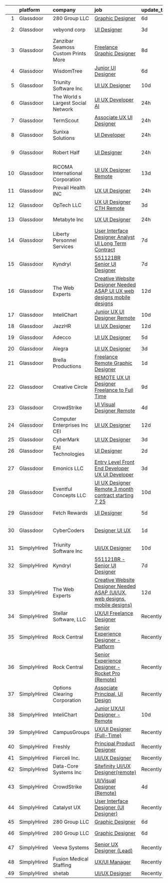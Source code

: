 

|    | platform    | company                               | job                                                                                                                                                                                                                                                                                                                                                                                                                                                                                                                                                                                                                                                                                                                                                                                                                                                                                                                                                                                                                                                                                                                                                                                                                                                                                                                                                     | update_time   | location            |
|---:|:------------|:--------------------------------------|:--------------------------------------------------------------------------------------------------------------------------------------------------------------------------------------------------------------------------------------------------------------------------------------------------------------------------------------------------------------------------------------------------------------------------------------------------------------------------------------------------------------------------------------------------------------------------------------------------------------------------------------------------------------------------------------------------------------------------------------------------------------------------------------------------------------------------------------------------------------------------------------------------------------------------------------------------------------------------------------------------------------------------------------------------------------------------------------------------------------------------------------------------------------------------------------------------------------------------------------------------------------------------------------------------------------------------------------------------------|:--------------|:--------------------|
|  1 | Glassdoor   | 280 Group LLC                         | [Graphic Designer](https://www.glassdoor.com/partner/jobListing.htm?pos=103&ao=1110586&s=58&guid=00000182153c5de793fc56139591e7ef&src=GD_JOB_AD&t=SR&vt=w&ea=1&cs=1_3b26210f&cb=1658213654407&jobListingId=1008000486432&cpc=8795CF9063CD573D&jrtk=3-0-1g8ajonh7kuhc801-1g8ajonhlii2e800-8e0ca34653e8e05b--6NYlbfkN0A96WIVUs5SSd1e5sdPWOjBiMJz3fk-GTbl_X95fEr7N7_O7gG7yYqATSY5E6jF4LOAu-d1G5vqmQK5-aVG4tOej9c_eEuMuqH8C1GeeNW2KtJSJ31b6MoFFw5KM710vWFGSjvXW7I3OG-OwT4mnPnLIfvWCjlnumDR2ayBGhUSESBLxX0cWl5Bz0cpK3t8G0WqssbJcA86GeaTv3JXOJf6YK3MTFKiqFWV4Y2els7ZmrO7eoAB8v99DjLzS3b8nmEAhJGzhuNjXPNYn13y2mMxUW-1DwmKBDsTq7k5mZ1NEqfMa7KS_b0QtneYEvJnv7DNVaGPuFYuIOwTzSqq2Dz0sgo3OlG3V9KlHeRvhaU26Ms5iOCkepZoa7_V8sR0SHucrQbb5pu7qd4AhCsVLqB47Rksx_AaKefLN8hptABLvIvIZMmA6E9AcBOkr9fZyWDwkKkI4p4Wq2-HBZVV0CC7NKJcSv1w8BP_eRqgPHq-RRb3GZ0Al47v)                                                                                                                                                                                                                                                                                                                                                                                                                                                                                                             | 6d            | Remote              |
|  2 | Glassdoor   | vebyond corp                          | [UI Designer](https://www.glassdoor.com/partner/jobListing.htm?pos=121&ao=1136043&s=58&guid=00000182153c5de793fc56139591e7ef&src=GD_JOB_AD&t=SR&vt=w&ea=1&cs=1_a2c3e246&cb=1658213654409&jobListingId=1008008173715&jrtk=3-0-1g8ajonh7kuhc801-1g8ajonhlii2e800-3763dac2c463415f-)                                                                                                                                                                                                                                                                                                                                                                                                                                                                                                                                                                                                                                                                                                                                                                                                                                                                                                                                                                                                                                                                       | 3d            | Minneapolis, MN     |
|  3 | Glassdoor   | Zanzibar Seamoss Custom Prints   More | [Freelance Graphic Designer](https://www.glassdoor.com/partner/jobListing.htm?pos=129&ao=1136043&s=58&guid=00000182153c5de793fc56139591e7ef&src=GD_JOB_AD&t=SR&vt=w&ea=1&cs=1_57f6e7f5&cb=1658213654409&jobListingId=1007996057075&jrtk=3-0-1g8ajonh7kuhc801-1g8ajonhlii2e800-76c3af303af11f9b-)                                                                                                                                                                                                                                                                                                                                                                                                                                                                                                                                                                                                                                                                                                                                                                                                                                                                                                                                                                                                                                                        | 8d            | Albany, NY          |
|  4 | Glassdoor   | WisdomTree                            | [Junior UI Designer](https://www.glassdoor.com/partner/jobListing.htm?pos=119&ao=1136043&s=58&guid=00000182153c5de793fc56139591e7ef&src=GD_JOB_AD&t=SR&vt=w&cs=1_3b2d9990&cb=1658213654409&jobListingId=1008001118154&jrtk=3-0-1g8ajonh7kuhc801-1g8ajonhlii2e800-ea2575a827cd9959-)                                                                                                                                                                                                                                                                                                                                                                                                                                                                                                                                                                                                                                                                                                                                                                                                                                                                                                                                                                                                                                                                     | 6d            | New York, NY        |
|  5 | Glassdoor   | Triunity Software Inc                 | [UI UX Designer](https://www.glassdoor.com/partner/jobListing.htm?pos=118&ao=1136043&s=58&guid=00000182153c5de793fc56139591e7ef&src=GD_JOB_AD&t=SR&vt=w&ea=1&cs=1_ca4cca15&cb=1658213654409&jobListingId=1007992823926&jrtk=3-0-1g8ajonh7kuhc801-1g8ajonhlii2e800-562340baf9673d69-)                                                                                                                                                                                                                                                                                                                                                                                                                                                                                                                                                                                                                                                                                                                                                                                                                                                                                                                                                                                                                                                                    | 10d           | Remote              |
|  6 | Glassdoor   | The World s Largest Social Network    | [UI UX Developer  AI ](https://www.glassdoor.com/partner/jobListing.htm?pos=109&ao=1110586&s=58&guid=00000182153c5de793fc56139591e7ef&src=GD_JOB_AD&t=SR&vt=w&ea=1&cs=1_356f5f85&cb=1658213654408&jobListingId=1008012161687&cpc=E773D000C9BC26FA&jrtk=3-0-1g8ajonh7kuhc801-1g8ajonhlii2e800-0c8ed47a18e83c06--6NYlbfkN0DSgjPPcnEdvoK3uuxfISLALE6pB1FR7YSHOr_tSg5_QGIhoz_2VqUepdcKLBLI_zQfqeGEJ02t1HlB8_HMM-HwJFzTKhmaijBLIH9TdD1T5RlHAj3Vjqfnj2lClj_iHQd83QlXV3HAWkCn_euEpTGEAlcgiIf0yIfRuZ3DO3FPpWEXl4IeheetHQSqYcj7JiNVc_IIjEDGv_gH2cqPFHMgdImF7jd6ZsN0aZ5aOGP7vGnUhMBc1SFmpEyAdrHdtdCe2qfvVeQQDAknfpYsOPcs2ybmzEmEKFNrfvDmhNBWX-Q041-wvbzAGuk65L4PKqtDr-i2uq0I78-yG0bageX1plnpxFW3iN2mtyLS40-8PoMWJve4Sa2D_b1dzZc2dMDfTUuF5pWsyiEm-YtXG8SAJFgd47-spzSgipfxYBv16JjCZk6PSaTf9WCCPxzc5UewVCLw8rHmFpdHQuCdZZ1vnknRximW3vz5Db3BDYlrXrMd-sPCUW1YQlY-0bH8ib3H5hKEgjj4RuBnSF1zCJTrqPT47UysA93ue-nANJI6dAQaabs6V7ihD3S7zP8gZADgjwL7iSeWliRafNmSSKKcil2MA1ch3aE%3D)                                                                                                                                                                                                                                                                                                                                                                                           | 24h           | San Francisco, CA   |
|  7 | Glassdoor   | TermScout                             | [Associate UX UI Designer](https://www.glassdoor.com/partner/jobListing.htm?pos=128&ao=1136043&s=58&guid=00000182153c5de793fc56139591e7ef&src=GD_JOB_AD&t=SR&vt=w&ea=1&cs=1_9bc59988&cb=1658213654409&jobListingId=1008013301187&jrtk=3-0-1g8ajonh7kuhc801-1g8ajonhlii2e800-9640dd4703d56830-)                                                                                                                                                                                                                                                                                                                                                                                                                                                                                                                                                                                                                                                                                                                                                                                                                                                                                                                                                                                                                                                          | 24h           | Remote              |
|  8 | Glassdoor   | Sunixa Solutions                      | [UI Developer](https://www.glassdoor.com/partner/jobListing.htm?pos=123&ao=1136043&s=58&guid=00000182153c5de793fc56139591e7ef&src=GD_JOB_AD&t=SR&vt=w&ea=1&cs=1_71d10ebd&cb=1658213654409&jobListingId=1008012122621&jrtk=3-0-1g8ajonh7kuhc801-1g8ajonhlii2e800-3b9e69a774b89b5e-)                                                                                                                                                                                                                                                                                                                                                                                                                                                                                                                                                                                                                                                                                                                                                                                                                                                                                                                                                                                                                                                                      | 24h           | Remote              |
|  9 | Glassdoor   | Robert Half                           | [UI Designer](https://www.glassdoor.com/partner/jobListing.htm?pos=105&ao=1110586&s=58&guid=00000182153c5de793fc56139591e7ef&src=GD_JOB_AD&t=SR&vt=w&ea=1&cs=1_2521064d&cb=1658213654407&jobListingId=1008013164951&cpc=AC285F3A3ECA6BB0&jrtk=3-0-1g8ajonh7kuhc801-1g8ajonhlii2e800-dd0eea5919acfc3a--6NYlbfkN0CpzDdaQkua3np5pkmj49lKioZwmwxQ-yx5plwbYmV_M5QDgP5U2s8pAHOPa11cU8y7ZXlQtO7Sj6RRqLq8cvCwH5k6L0wSkWMuEyR2fVE2uYApt6OfheO9KNKITQDvKzPXG6htBs0VRozEm7ueeJhxUHVYdTQsX8eIGq8XKGR60_pxdq8CIpyW5Q_ZrnNscazuCu4wK1QPOa7C9jEMKXYsvsfX5Vn1GMwoMGf7a85TFKdCAojHiIHxMNOqvEmr3m01eF8uduMkMffGOfQaTS_yTgr5O9q_ZqlcSnRjMrcA3nJxlV68Eo-Fnav89qdFTB0B1u623qStaL6Piqve0a3moLpUUbf8-9OuNdr1AaHH4OeX_RUn_Sk1beTzQtQCd02_rwhqyvsOcfSmH4qrCued4GyaKNA0AwJaJYXkck0DCn-8ajmZqqUbYF40WQZZ2-h6SkuDRX5i9yXIIadezqNq1WNXBtNQhHHbRny_VcyvrdBooZNrLJSNYJPf1xVot77XI1COIDfOr-KsbbDIcjYVPQ3wd2BGd6BzrOzZI-BV2Q%3D%3D)                                                                                                                                                                                                                                                                                                                                                                                                                                                      | 24h           | San Francisco, CA   |
| 10 | Glassdoor   | RiCOMA International Corporation      | [UI UX Designer  Remote ](https://www.glassdoor.com/partner/jobListing.htm?pos=102&ao=1110586&s=58&guid=00000182153c5de793fc56139591e7ef&src=GD_JOB_AD&t=SR&vt=w&ea=1&cs=1_ab9dd618&cb=1658213654407&jobListingId=1007984920748&cpc=56C4EA4A1A191A49&jrtk=3-0-1g8ajonh7kuhc801-1g8ajonhlii2e800-dc2928b4a16af733--6NYlbfkN0DAwgduWqBP7ymGN-lTADpinz2i-23XbRAyg5ywqS-MDSdSZv42Efqfz62hB7LeuastXfJJ0EUMkc_m40At7Gngl5Ip-dihpo8QOAk_VsKU0xPOrLWdjOnNxQdZlZlSdkntJ47M66dPWJRD9ZsK43X3Gs9_pDYDPsMGXPEMloRvZLMxPAZF33-BYAcLMCutwKU0CRLPGFKYqv0uIIt9lXD6XYTCLr9HqBBYhGgZMzFG1x9RLq53aSzxTC1lAO-ZE0KGQyUtS_MNw3TxMPvIutiJ5_SmU8DNcC1tgCvlx7AyzgKCFvI8k7wmp4x2RaBqgkV9jk732mD0H5CqWG6RT5GfknYWR6aXxRfgPQ3-M6mn0KgtckROTvpMVJ4auNRuvxLlTC1uArpqzpfZaghbBusyDEkiF1sdHCm-qiDnfGnj5I_HZNZA4fGzmv6VQiSTiyLTGCz7KpnEjJ-6Jwg6DeAjgY6iVBWVSmZgmMUxGAeTezmP2XVP8xG_kMIUkRKQQOU%3D)                                                                                                                                                                                                                                                                                                                                                                                                                                                                                        | 13d           | Remote              |
| 11 | Glassdoor   | Prevail Health  INC                   | [UX UI Designer](https://www.glassdoor.com/partner/jobListing.htm?pos=126&ao=1136043&s=58&guid=00000182153c5de793fc56139591e7ef&src=GD_JOB_AD&t=SR&vt=w&ea=1&cs=1_7eb66ccc&cb=1658213654409&jobListingId=1008012141423&jrtk=3-0-1g8ajonh7kuhc801-1g8ajonhlii2e800-97ae4a98b4d698e4-)                                                                                                                                                                                                                                                                                                                                                                                                                                                                                                                                                                                                                                                                                                                                                                                                                                                                                                                                                                                                                                                                    | 24h           | Remote              |
| 12 | Glassdoor   | OpTech LLC                            | [UX UI Designer  CTH   Remote ](https://www.glassdoor.com/partner/jobListing.htm?pos=106&ao=1110586&s=58&guid=00000182153c5de793fc56139591e7ef&src=GD_JOB_AD&t=SR&vt=w&ea=1&cs=1_bf3b790d&cb=1658213654407&jobListingId=1008008288211&cpc=155EB9D5185558AF&jrtk=3-0-1g8ajonh7kuhc801-1g8ajonhlii2e800-fdc628def1db7177--6NYlbfkN0DP9fosW9IEXaU1TZ3ocreH2vEq1sd-U-IRxHoNdS6RHkqAVuspg0SWSgO6chgcdoUdz_WVNMrnPFUAgNomao8040kLA0YhDx4hmJEB2w1dxs3PzJhySH6hFvelQ6qQZr638FQ3pzXVpIP4eqQdUUdpZSwfGwffA7C5SxmQfGrL5JOWpHh1CkQotLihpXzrWpPQpOk2H4G-POL-EhhLyj4hCTMUkSM7iiceGMLesEzGj6wigYVZEuEX1XtbqneR_3HAKZkz8Gp3LdD630pWPs4zbzUR05xf7bb3RFM0y1YBXWfGLL91zllCtdhclOc6RiFblb7-MT1C1WPN6f7M8fPxIYVRyTZ2nEbb4dVHOkVmvptZV-_CU_2ypO2R68Ud_zg9E6X_ulJmSzoJOPVqtTQPaDljX9mfqmakA_qjRYfa40XdaQllbz0Oi4dGN9jLnfnwxIAK_6trOZgS5XVvGq_FxTwcagbhvaJ2RK_-8enRFPmxFPeIQqQndR8m0635sBfmO249NNwzz2IWY1hpT6t0)                                                                                                                                                                                                                                                                                                                                                                                                                                                                | 3d            | Remote              |
| 13 | Glassdoor   | Metabyte  Inc                         | [UX UI Designer](https://www.glassdoor.com/partner/jobListing.htm?pos=108&ao=1110586&s=58&guid=00000182153c5de793fc56139591e7ef&src=GD_JOB_AD&t=SR&vt=w&ea=1&cs=1_9169e1cf&cb=1658213654408&jobListingId=1008011712008&cpc=FB7E4A1762AE5BEC&jrtk=3-0-1g8ajonh7kuhc801-1g8ajonhlii2e800-e881bf4f59f6584c--6NYlbfkN0AEz8yskhs-WyonU94DxDbjud48u0ikUque2H30VUWXBLQQy225G2gTEuepzS3xvf1lk_sgEL7dsbGirMcl5ihcyKNSboiqi8RX-j2sT5U06HK4U5YmOEZ6J49ZiWzghGaLhTUlOxp4j-SAEexUJ69Kv1slaHh7hx4XMcxtBjWLQB8UFU7KNNm5HftpBfI8diJxAyTI8OmZcisGEhaYs7qHmOsfHj7S5Sp0Z24lwqZOaV2Pu7KpNtmWxuWfOOoxaRA5JC1RhxETZwY5Fz2LPEUh_DC2STsACCAOzTkTh0rLFle8hIMpfY6TQRUISWFLiDBQslYCBPT-MVBVgek8uGW5EjzlwBJQnaXNZIsWih4qGPs5kOejZRl0GB-zh5ig4mpWFONSuX6DPHmzK9m9u6y3Yg_jhJs_gnXy36BHSnFK59bIA-bbzavWgepF7Qxo5vLinirdWnTvXZYP6d82p35-2ajIqm5806O21Q3xEDw_4uXWmPYHJlWnfQr3SWa22cwVXIf0z31LVR9vMyiMpzxlFB6R0REA0yQ%3D)                                                                                                                                                                                                                                                                                                                                                                                                                                                                 | 24h           | Westford, MA        |
| 14 | Glassdoor   | Liberty Personnel Services            | [User Interface Designer Analyst UI   Long Term Contract ](https://www.glassdoor.com/partner/jobListing.htm?pos=107&ao=1110586&s=58&guid=00000182153c5de793fc56139591e7ef&src=GD_JOB_AD&t=SR&vt=w&ea=1&cs=1_ae2d7a86&cb=1658213654408&jobListingId=1007998006304&cpc=84DBBAA61F05C438&jrtk=3-0-1g8ajonh7kuhc801-1g8ajonhlii2e800-b6c5314598a27317--6NYlbfkN0ABlbgmRunahSWEMvO4v1iTu5Ck0xfBTrm-DXDWxasAKsFsWtBaGHiD_n8TBJRveZZYv-HClv_dEXpqb2W08mJVclIn8KG6p-EuiwyG6l3HlyUTtxcB4CXjsU023Ovb6ZmGGFPk_LcnWbWqOKqtBwBeJI7XEfI3obGNuXQqd5BnbMmUb01zYmcag83r_pG6fj58FMSlzMk_f0DUGmQQKownh-T0JHMSPZTQQHEnDD49ri22Gs0CKmtqfcNCaCodEhprk6IwQK89fpYLt-rK4hxStRU_K4AHk5ccz74Y0YrV9bLvbmZHp7-EjGWhzorUomU_ToBCwVyLy_-6atcpFXx6_Aq3UsGuq8WvnxqBPLK6wMfz8cYL86wyp4g1GGFaAC_zv6vGv85OOLdNhOL6tIEbjvf1b-_bu77omeZMYK0FjP-fwu2fB_ea8LKPBYHz3NfFJHh8jVETuT87aBubRNlUiSCwXxpLP6-J8npr7jzBjY3IAMfIjllmsU9nvrvvrmxgXUBxhQp0KTqhEY6Qi31yxuzSro1PYDEvDpPyjEwPeYQZLEqPuVj6)                                                                                                                                                                                                                                                                                                                                                                                                     | 7d            | King of Prussia, PA |
| 15 | Glassdoor   | Kyndryl                               | [551121BR   Senior UI Designer](https://www.glassdoor.com/partner/jobListing.htm?pos=113&ao=1136043&s=58&guid=00000182153c5de793fc56139591e7ef&src=GD_JOB_AD&t=SR&vt=w&ea=1&cs=1_dc6d4da3&cb=1658213654409&jobListingId=1007997734066&jrtk=3-0-1g8ajonh7kuhc801-1g8ajonhlii2e800-12fc6356fe0dc29a-)                                                                                                                                                                                                                                                                                                                                                                                                                                                                                                                                                                                                                                                                                                                                                                                                                                                                                                                                                                                                                                                     | 7d            | Remote              |
| 16 | Glassdoor   | The Web Experts                       | [Creative Website Designer Needed ASAP  UI UX  web designs  mobile designs ](https://www.glassdoor.com/partner/jobListing.htm?pos=114&ao=1136043&s=58&guid=00000182153c5de793fc56139591e7ef&src=GD_JOB_AD&t=SR&vt=w&ea=1&cs=1_360c9da8&cb=1658213654409&jobListingId=1007987314718&jrtk=3-0-1g8ajonh7kuhc801-1g8ajonhlii2e800-006496345e05e91e-)                                                                                                                                                                                                                                                                                                                                                                                                                                                                                                                                                                                                                                                                                                                                                                                                                                                                                                                                                                                                        | 12d           | Remote              |
| 17 | Glassdoor   | InteliChart                           | [Junior UX UI Designer   Remote](https://www.glassdoor.com/partner/jobListing.htm?pos=117&ao=1136043&s=58&guid=00000182153c5de793fc56139591e7ef&src=GD_JOB_AD&t=SR&vt=w&ea=1&cs=1_c43a559b&cb=1658213654409&jobListingId=1007993907755&jrtk=3-0-1g8ajonh7kuhc801-1g8ajonhlii2e800-a38f73e27822cc6f-)                                                                                                                                                                                                                                                                                                                                                                                                                                                                                                                                                                                                                                                                                                                                                                                                                                                                                                                                                                                                                                                    | 10d           | Charlotte, NC       |
| 18 | Glassdoor   | JazzHR                                | [UI UX Designer](https://www.glassdoor.com/partner/jobListing.htm?pos=122&ao=1136043&s=58&guid=00000182153c5de793fc56139591e7ef&src=GD_JOB_AD&t=SR&vt=w&ea=1&cs=1_a0ffd967&cb=1658213654409&jobListingId=1007988223826&jrtk=3-0-1g8ajonh7kuhc801-1g8ajonhlii2e800-8d6b170ab1920189-)                                                                                                                                                                                                                                                                                                                                                                                                                                                                                                                                                                                                                                                                                                                                                                                                                                                                                                                                                                                                                                                                    | 12d           | Remote              |
| 19 | Glassdoor   | Adecco                                | [UI UX Designer](https://www.glassdoor.com/partner/jobListing.htm?pos=112&ao=1110586&s=58&guid=00000182153c5de793fc56139591e7ef&src=GD_JOB_AD&t=SR&vt=w&ea=1&cs=1_4066f299&cb=1658213654409&jobListingId=1008002762258&cpc=F41FEAB56D215062&jrtk=3-0-1g8ajonh7kuhc801-1g8ajonhlii2e800-1f47894a1e2ebd7b--6NYlbfkN0CsARmfH1XNQTa22oGIIJ18FtyAjbQsgfeQZpddTLaeHvS13ZX1kSY9Xco1CJVqBlSxjypvQQv5TseQJUQrSQqkU2d7-H-TEmyD00EJj-0bVbkLiHk0oiBZmfngBvZrL4l2UzO1jSLCottpJf9GkklXyqTLPQmHduGNmSozGjUUlLv-Rhdxlrbj76k9354Y1QbxiWIxvwRqgPoys5czC7aT_xud-i9fATJ0QRwWl869ITo1E2PW2xdoA93VBEVhPCWsPnpbhINif3KkrjuSuCRWEshkaAdzBOPZz5pX14PES1u1AXZcVqAiqaIG6EHAr9p6zZIqVEMI-IvS_J2lvIpz-GrjFxxKvyIFe9fiDY_Wp9FXr2f2rc5R-4XAIf7WbM-4yObbbXMti1I1CVbXWE_VOSB6JAJgf5U_euAwNzatkfFfuQsXwJf6MOB3nJ__ysTYfFiW4jMBgxFV2lafJDus1JiSNiQWmIwFMe16Huardj02udM7cXY_MwNrecFb_3wcFM7cu1zk_V-TYB4hvha49Pjg8arHcpze1EaNh7ANmJP-uAs0EllzrwMWx_Y-d519ehR_qKQ6DdYgoaN2hD3DqfCBsPxkmUuw2jK59BJH-Kc8p2DjlxOu0IUYvhArzPRcZFNWObxjUPqI_c7rl-4rrw3C8VEZGYv4PDnf6_MU3lcT_fdEXb_NhIFUgn93msZ_upUwQm624G8dOTVw1lyZUIdqSoxuI_Q87FWq48RypkASZSc0HCihGcM3P0f3FL2AONPD5sdUdCn9H6L3HdJv7zGvT83HsP5-db8K7tYu-9fz2dk3-inoTgOPaOuXpGmlw9LG8USJu3_nOlcfBPjbg1_PlWFFdt1zYremmENULy19LNb0WgJO_MW39Zc2cyVqiVJ1nXtHOUycSKSF-Gu_J7rW-OY_3dA%3D)                                                                 | 5d            | Burlington, MA      |
| 20 | Glassdoor   | Alegra                                | [UI UX Designer](https://www.glassdoor.com/partner/jobListing.htm?pos=115&ao=1136043&s=58&guid=00000182153c5de793fc56139591e7ef&src=GD_JOB_AD&t=SR&vt=w&ea=1&cs=1_56afc5b2&cb=1658213654409&jobListingId=1008009175801&jrtk=3-0-1g8ajonh7kuhc801-1g8ajonhlii2e800-9a5511fc9ad9c37b-)                                                                                                                                                                                                                                                                                                                                                                                                                                                                                                                                                                                                                                                                                                                                                                                                                                                                                                                                                                                                                                                                    | 3d            | Remote              |
| 21 | Glassdoor   | Brella Productions                    | [Freelance Remote Graphic Designer](https://www.glassdoor.com/partner/jobListing.htm?pos=130&ao=1136043&s=58&guid=00000182153c5de793fc56139591e7ef&src=GD_JOB_AD&t=SR&vt=w&ea=1&cs=1_a6ce2898&cb=1658213654409&jobListingId=1008011290510&jrtk=3-0-1g8ajonh7kuhc801-1g8ajonhlii2e800-6238be48ac6c1cd6-)                                                                                                                                                                                                                                                                                                                                                                                                                                                                                                                                                                                                                                                                                                                                                                                                                                                                                                                                                                                                                                                 | 1d            | Remote              |
| 22 | Glassdoor   | Creative Circle                       | [REMOTE UX  UI Designer   Freelance to Full Time](https://www.glassdoor.com/partner/jobListing.htm?pos=111&ao=1110586&s=58&guid=00000182153c5de793fc56139591e7ef&src=GD_JOB_AD&t=SR&vt=w&cs=1_9c9bf1ec&cb=1658213654408&jobListingId=1007994241979&cpc=47CFDC01B3F81FAC&jrtk=3-0-1g8ajonh7kuhc801-1g8ajonhlii2e800-801fdfdddbb93a6f--6NYlbfkN0BPwlZa85gbT4Q3XYQoU_uQn0Qmw9zd_9UNfmcwtqAVud1yvyq1Z4UAlx1bxhDUi3LcZInrQXZUfhoUeHCkk-pjMca0ps8qMOemYCq6YDHtGqtsBGIuxPIzFRNSbhV9m-Hm2XYJml44WSGSr1yzEDv325aribg5EH0QzZHmPLMdd4Ib9dMqLWDm8zzbqalPbBtQtKlWbtSeAoyEqajn2lRIbGvOMOwTUa_6f1SwY5xXJkNNL2W5A8b8dM--XbvRztprC_3Pa-bSyCnrOklHE-JHGc3mRNCJCj8Edf9d-T0Ly5_uc9OS0T82DqvDI3DC8E4_axryQDYnXA_99zpHpOAe66PYfYvyYAg9tORZlsDZeY_ZfmXty7Bl-5w58rlDxn4z14H2i2FgIIqtybFpHM6yPH82KsRcgXCL1tjc7umeSlDiBt2lJ1rEZN1SqO3TkFNIwOFCn2GFJ4Lfp8ZgRTq-jWrAm4Y1Eqao3YS1ijVwi88C1D9c45P98owkIXH6IC7mDPwmFmS6lA%3D%3D)                                                                                                                                                                                                                                                                                                                                                                                                                                                       | 9d            | New York, NY        |
| 23 | Glassdoor   | CrowdStrike                           | [UI Visual Designer  Remote ](https://www.glassdoor.com/partner/jobListing.htm?pos=116&ao=1136043&s=58&guid=00000182153c5de793fc56139591e7ef&src=GD_JOB_AD&t=SR&vt=w&cs=1_4a19ae74&cb=1658213654409&jobListingId=1008005239713&jrtk=3-0-1g8ajonh7kuhc801-1g8ajonhlii2e800-799866f077c4d91d-)                                                                                                                                                                                                                                                                                                                                                                                                                                                                                                                                                                                                                                                                                                                                                                                                                                                                                                                                                                                                                                                            | 4d            | Remote              |
| 24 | Glassdoor   | Computer Enterprises  Inc   CEI       | [UI UX Designer](https://www.glassdoor.com/partner/jobListing.htm?pos=101&ao=1110586&s=58&guid=00000182153c5de793fc56139591e7ef&src=GD_JOB_AD&t=SR&vt=w&ea=1&cs=1_17ecdf1d&cb=1658213654406&jobListingId=1007987118667&cpc=F41FEAB56D215062&jrtk=3-0-1g8ajonh7kuhc801-1g8ajonhlii2e800-ac527f4bcd512c2c--6NYlbfkN0AVVnl_N3xmP3MApcGA3sr6MLnz8P423WWILI1WvbjE8Ry71v-lom9NKs8rBQiPPScPUHAQFEoSoZcaKmGzgaNWfiVtXHtrvvMFJbq1VWxH22BM8FTi___8_s1ykhnzIKaRsPy0TzvUtuFmtJDyafZ7uDRVcFXuXswwAHpzK8AUwdGtkEgsTo7MEbtwt8wQ6n6uFSa1Ju-pKlAIz90FFGDegIsDH6Dj6RFm7ZN0vTKWk-vEze4TBNoh6kLP8J5tdTaoq8fvkJWCBlPpka--B0nBn8419wtB-Ow0rXvzPjrJ-PPb7EVpS4_JyNHpNyQa7CArZwh3KQMZfTkpwVs-4XKXR5qNm7HGjTKQa4yO1C_QYD0OY_yMarp32ELPvUE4wtJxPmyQy9SIUvV3KW6eNZMmPiF4APMWiI5-IgaM4ZGqRHG-9xONsbkQfwZvz9f3YkipWmYR_c-xtyU9eYDPRNDJIwkWK0Fvp-wHboXoOtuemgX2SMJIY0Fp)                                                                                                                                                                                                                                                                                                                                                                                                                                                                                                               | 12d           | Remote              |
| 25 | Glassdoor   | CyberMark                             | [UI UX Designer](https://www.glassdoor.com/partner/jobListing.htm?pos=104&ao=1110586&s=58&guid=00000182153c5de793fc56139591e7ef&src=GD_JOB_AD&t=SR&vt=w&ea=1&cs=1_02af419d&cb=1658213654407&jobListingId=1008008655995&cpc=F4EED0218A761C36&jrtk=3-0-1g8ajonh7kuhc801-1g8ajonhlii2e800-5c345d5baa5db2a0--6NYlbfkN0DWtRa9NJfjQIs4MWRRqD4F41esfMsK79cV24t80VXfzUK_fEmIZn_-4eoJdekIGUHMIlwypN3lcu83XE_0xA0yFcEnsYGBT3ergFJfEtBm-zmAJSN6j5yE4-1TF14_IyxcQXXu-Xbp1g_T_rUVuiXcDPEDqDO_3beSss8mMxj96B9RN-KUimPN5ObpPK6QtFxLT-8ftWt6m33zeaUf5dUwx0M_0x2vQhWzOxPIdTFUKD97y8JZ_Xgr0n1O23Ue_6rIXuA9I5FUK-bOoBrkyZmCFvKVJ8d8BZ2NRQEzL4UtkTVTLAQL1ZZSFP1eBVsKrI-5qRoezp3cF0JqC-SCnA3yJm_fe3SSBhLvBWXmF_niWfTdCtjw-vv4hpvm2oU-CWbVxCZDlkR8shEEsO4w_y-uVS6Lz1LL9HpddedTtdkoMBh4wGv5h00xmdFC44iMGrK7OmLuBXFre8OgbVP1N8xA-k8PAGL0V-iJjPO3p9rUOCddvDQJVY_2_lFWNzInWf0%3D)                                                                                                                                                                                                                                                                                                                                                                                                                                                                                                 | 3d            | Phoenix, AZ         |
| 26 | Glassdoor   | EAI Technologies                      | [UI Designer](https://www.glassdoor.com/partner/jobListing.htm?pos=125&ao=1136043&s=58&guid=00000182153c5de793fc56139591e7ef&src=GD_JOB_AD&t=SR&vt=w&cs=1_a88109d2&cb=1658213654409&jobListingId=1008009893703&jrtk=3-0-1g8ajonh7kuhc801-1g8ajonhlii2e800-fc0ef554de656669-)                                                                                                                                                                                                                                                                                                                                                                                                                                                                                                                                                                                                                                                                                                                                                                                                                                                                                                                                                                                                                                                                            | 2d            | Vienna, VA          |
| 27 | Glassdoor   | Emonics LLC                           | [Entry Level Front End Developer  UX UI Developer](https://www.glassdoor.com/partner/jobListing.htm?pos=120&ao=1136043&s=58&guid=00000182153c5de793fc56139591e7ef&src=GD_JOB_AD&t=SR&vt=w&ea=1&cs=1_1d3fca06&cb=1658213654409&jobListingId=1008008679326&jrtk=3-0-1g8ajonh7kuhc801-1g8ajonhlii2e800-7b3eb45a98d57f64-)                                                                                                                                                                                                                                                                                                                                                                                                                                                                                                                                                                                                                                                                                                                                                                                                                                                                                                                                                                                                                                  | 3d            | Remote              |
| 28 | Glassdoor   | Eventful Concepts LLC                 | [UI UX Designer  Remote   3 month contract starting 7 25](https://www.glassdoor.com/partner/jobListing.htm?pos=124&ao=1136043&s=58&guid=00000182153c5de793fc56139591e7ef&src=GD_JOB_AD&t=SR&vt=w&ea=1&cs=1_f45446e3&cb=1658213654409&jobListingId=1007993667746&jrtk=3-0-1g8ajonh7kuhc801-1g8ajonhlii2e800-983af8d54cf3bc54-)                                                                                                                                                                                                                                                                                                                                                                                                                                                                                                                                                                                                                                                                                                                                                                                                                                                                                                                                                                                                                           | 10d           | Oregon              |
| 29 | Glassdoor   | Fetch Rewards                         | [UI Designer](https://www.glassdoor.com/partner/jobListing.htm?pos=127&ao=1136043&s=58&guid=00000182153c5de793fc56139591e7ef&src=GD_JOB_AD&t=SR&vt=w&cs=1_39111f27&cb=1658213654409&jobListingId=1008002943453&jrtk=3-0-1g8ajonh7kuhc801-1g8ajonhlii2e800-b4a79f6ff23d898d-)                                                                                                                                                                                                                                                                                                                                                                                                                                                                                                                                                                                                                                                                                                                                                                                                                                                                                                                                                                                                                                                                            | 5d            | Birmingham, AL      |
| 30 | Glassdoor   | CyberCoders                           | [Designer UI UX](https://www.glassdoor.com/partner/jobListing.htm?pos=110&ao=1110586&s=58&guid=00000182153c5de793fc56139591e7ef&src=GD_JOB_AD&t=SR&vt=w&ea=1&cs=1_9523d444&cb=1658213654409&jobListingId=1008010211061&cpc=6FC5BA77C9A4CD78&jrtk=3-0-1g8ajonh7kuhc801-1g8ajonhlii2e800-83b96bcdf03d91b9--6NYlbfkN0CpFJQzrgRR8WqXWK1qKKEqALWJw739KlKqr2H-MSI4eoBlI4EFrmor2FYZMP3muM0MAK12PrKEhVQQ4yZCP3GHHXIYLmEEX71OZj2SzrHrdrQHrkSSmH-_hkYX5QiPBowfQ7BC2ZHd3FvW41YZ05qyQ1URhOEg3naSEGYApRAze6TFZDd4YTHEsDFxq2paqXP335_55oWFfNrOM9DgW7KZ7bN6CG5th_xldenLww51MLK5JMhogy11YscVO2KGUJXPU3hChMLnni6UBfVxqWQ97hfcnp7cFtedJBadwi0iKZHw0P9ulfy7WaKxH6e9PVw4P6h1HYR3GhI-qrxK93Ts-1dnFkywWpCsJrJ6ppFivmwNPxJcXtTmLB8zXn3UDnL-MoPbmoNxuZSdKUJ4obnQ0cMHC6_Ga-BvY--bwZFtsMuoWxxcGLau3QlEWcVzzyCZjAcakRFIIWGxRSuh7Riyq31iDv83zr4eH0NSQG_iyNEk1jofjAuN4gSAPzTvQqaMcckCu6kzDr4MeOwQnnB0-8MHGZsRiz9qNasYSJCjFY1SLmXJ6S_8x6E_s4we8yfMJMzu1XVSt50dr_NHLezX950Fx2575wsQXEdAqdHmWzWNF7qcfFuEEdvcGsBLkRyNVxh_1_InCqbB4ij3Qd9PSS_e_EQ3GGgkKtVqCn6iXpION7yKpRmQX7MqbxOe-hoVE3PZAwbc4uEsYSDGK8nlWhGuqBKOjjPczVSE5y_NKexKcAnJ5AoUnfTuwuuUOfpXAF7avFPonWCqEvv29JNSHsWOPSvt-ZnBXk23XqfoES94K62y_3uwoyAp2MEa58GvRrVH2u7jnFSm_FEdcj29qAPpu2pECZmb2TdxyfcP58Bup32_0PWn1eg6l-_8mYMuntH7ijCLkOtQeUEUvZat52V7Xc27bcm4RER3tWR-vMA0YWJyL4qehMY1kLs1lP2iise5SHqnoefvgrKymrgcxNStxegbIRg%3D) | 1d            | San Francisco, CA   |
| 31 | SimplyHired | Triunity Software Inc                 | [UI/UX Designer](https://www.simplyhired.com/job/FWD-WOF8KbcAbAcjywJlxy4RTVvw5WjzCbBrSwfKnZen6sTM60PUkA?q=ui+designer)                                                                                                                                                                                                                                                                                                                                                                                                                                                                                                                                                                                                                                                                                                                                                                                                                                                                                                                                                                                                                                                                                                                                                                                                                                  | 10d           | Remote              |
| 32 | SimplyHired | Kyndryl                               | [551121BR - Senior UI Designer](https://www.simplyhired.com/job/ln0q34g6s9axBOm-rTUWAVtLoFSFqQUKmESbQP3-Av_kUwzfaMU9MQ?q=ui+designer)                                                                                                                                                                                                                                                                                                                                                                                                                                                                                                                                                                                                                                                                                                                                                                                                                                                                                                                                                                                                                                                                                                                                                                                                                   | 7d            | Remote              |
| 33 | SimplyHired | The Web Experts                       | [Creative Website Designer Needed ASAP (UI/UX, web designs, mobile designs)](https://www.simplyhired.com/job/l-egCQiYg6FAtzLn9s0wN-WzeWW5snE-ksAblGGZvNSlnpUcsuhHqA?q=ui+designer)                                                                                                                                                                                                                                                                                                                                                                                                                                                                                                                                                                                                                                                                                                                                                                                                                                                                                                                                                                                                                                                                                                                                                                      | 12d           | Remote              |
| 34 | SimplyHired | Stellar Software, LLC                 | [UX/UI Freelance Designer](https://www.simplyhired.com/job/I2rlKfk-cjTLVp2L5hzPgOBKh6O2v3diOjn9AHZLe3IMfNdQ5aHfyA?q=ui+designer)                                                                                                                                                                                                                                                                                                                                                                                                                                                                                                                                                                                                                                                                                                                                                                                                                                                                                                                                                                                                                                                                                                                                                                                                                        | Recently      | Remote              |
| 35 | SimplyHired | Rock Central                          | [Senior Experience Designer - Platform](https://www.simplyhired.com/job/alolWizv0W4qiWg_sx4PQc0K3PlY3ygKtI2QISrytGkJECpv345yYw?q=ui+designer)                                                                                                                                                                                                                                                                                                                                                                                                                                                                                                                                                                                                                                                                                                                                                                                                                                                                                                                                                                                                                                                                                                                                                                                                           | Recently      | Detroit, MI         |
| 36 | SimplyHired | Rock Central                          | [Senior Experience Designer - Rocket Pro (Remote)](https://www.simplyhired.com/job/WFOQFrw2mphynW-NsIpy91iE8xWR5Lm0fNy65Uhq_2M__KiA2xz0ow?q=ui+designer)                                                                                                                                                                                                                                                                                                                                                                                                                                                                                                                                                                                                                                                                                                                                                                                                                                                                                                                                                                                                                                                                                                                                                                                                | Recently      | Detroit, MI         |
| 37 | SimplyHired | Options Clearing Corporation          | [Associate Principal, UI Design](https://www.simplyhired.com/job/W92YsuUW4xbt8AD3mTP4SQGrVXpulViZ7_LHfCXEUtW2GMS18CQL7g?q=ui+designer)                                                                                                                                                                                                                                                                                                                                                                                                                                                                                                                                                                                                                                                                                                                                                                                                                                                                                                                                                                                                                                                                                                                                                                                                                  | Recently      | Chicago, IL         |
| 38 | SimplyHired | InteliChart                           | [Junior UX/UI Designer - Remote](https://www.simplyhired.com/job/vaPPc_QvivD8dclILZfzC4qipWwxm4QEjMv_leZqI4DW-VVKB_ENcg?q=ui+designer)                                                                                                                                                                                                                                                                                                                                                                                                                                                                                                                                                                                                                                                                                                                                                                                                                                                                                                                                                                                                                                                                                                                                                                                                                  | 10d           | Charlotte, NC       |
| 39 | SimplyHired | CampusGroups                          | [UX/UI Designer (Full-Time)](https://www.simplyhired.com/job/mIwl2eQGRP7U5ZA4uHESPJluwdnbkPMIRJXTJaeqNdN5SNVrvOulTQ?q=ui+designer)                                                                                                                                                                                                                                                                                                                                                                                                                                                                                                                                                                                                                                                                                                                                                                                                                                                                                                                                                                                                                                                                                                                                                                                                                      | Recently      | Remote              |
| 40 | SimplyHired | Freshly                               | [Principal Product Designer](https://www.simplyhired.com/job/J3-4IY7jtCXT6TVL4qmUa7HhxOUgrWSxXaTQ4R2KLRe611do-0a3nw?q=ui+designer)                                                                                                                                                                                                                                                                                                                                                                                                                                                                                                                                                                                                                                                                                                                                                                                                                                                                                                                                                                                                                                                                                                                                                                                                                      | Recently      | New York, NY        |
| 41 | SimplyHired | Fierceli Inc.                         | [UI/UX Designer](https://www.simplyhired.com/job/4mPUVp9vxF3mJYKFcT1rrol9Wae_aOm6KyPlvQzGE6rdo8ZB3-RdnA?q=ui+designer)                                                                                                                                                                                                                                                                                                                                                                                                                                                                                                                                                                                                                                                                                                                                                                                                                                                                                                                                                                                                                                                                                                                                                                                                                                  | Recently      | Remote              |
| 42 | SimplyHired | Data-Core Systems Inc                 | [Sitefinity UI/UX Designer(remote)](https://www.simplyhired.com/job/wo_O1ruW2m2E5bAUtkHMT6DsLZJ4FKOOod1BFHFk8BfoH124a-PlBQ?q=ui+designer)                                                                                                                                                                                                                                                                                                                                                                                                                                                                                                                                                                                                                                                                                                                                                                                                                                                                                                                                                                                                                                                                                                                                                                                                               | Recently      | Middleton, PA       |
| 43 | SimplyHired | CrowdStrike                           | [UI/Visual Designer (Remote)](https://www.simplyhired.com/job/o8Nvrhk9F8lenBx6b7AC0C_6d5p_5ZQZqCNkaELGz0M3Jv0KXlyELw?q=ui+designer)                                                                                                                                                                                                                                                                                                                                                                                                                                                                                                                                                                                                                                                                                                                                                                                                                                                                                                                                                                                                                                                                                                                                                                                                                     | 4d            | Remote              |
| 44 | SimplyHired | Catalyst UX                           | [User Interface Designer (UI Designer)](https://www.simplyhired.com/job/6iAPul5dA1IMGEm811NrEMcPtET1hr_S7RW4DUub8TGYblGi3bt66w?q=ui+designer)                                                                                                                                                                                                                                                                                                                                                                                                                                                                                                                                                                                                                                                                                                                                                                                                                                                                                                                                                                                                                                                                                                                                                                                                           | Recently      | Remote              |
| 45 | SimplyHired | 280 Group LLC                         | [Graphic Designer](https://www.simplyhired.com/job/zHsJudB_NvIvGWrofdtXxRKtydVS44uuH6dHANR6WroRDDRV6x1JXQ?q=ui+designer)                                                                                                                                                                                                                                                                                                                                                                                                                                                                                                                                                                                                                                                                                                                                                                                                                                                                                                                                                                                                                                                                                                                                                                                                                                | 6d            | Remote              |
| 46 | SimplyHired | 280 Group LLC                         | [Graphic Designer](https://www.simplyhired.com/job/zHsJudB_NvIvGWrofdtXxRKtydVS44uuH6dHANR6WroRDDRV6x1JXQ?q=ui+designer)                                                                                                                                                                                                                                                                                                                                                                                                                                                                                                                                                                                                                                                                                                                                                                                                                                                                                                                                                                                                                                                                                                                                                                                                                                | 6d            | Remote +1 location  |
| 47 | SimplyHired | Veeva Systems                         | [Senior UX Designer (Lead)](https://www.simplyhired.com/job/zotqg0LNyggwCvIVEN0GQD5X9uMwPE4Ruxm9_8sypuf_l-NU82U_IQ?q=ui+designer)                                                                                                                                                                                                                                                                                                                                                                                                                                                                                                                                                                                                                                                                                                                                                                                                                                                                                                                                                                                                                                                                                                                                                                                                                       | Recently      | Boston, MA          |
| 48 | SimplyHired | Fusion Medical Staffing               | [UX/UI Manager](https://www.simplyhired.com/job/19en0pWxCqytLztyDvjLnjuhXQ_C9p3Ns-Q4jF_bCFpucxUkUfMWLQ?q=ui+designer)                                                                                                                                                                                                                                                                                                                                                                                                                                                                                                                                                                                                                                                                                                                                                                                                                                                                                                                                                                                                                                                                                                                                                                                                                                   | Recently      | Omaha, NE           |
| 49 | SimplyHired | shetab                                | [UI/UX Designer](https://www.simplyhired.com/job/YLKRfUS5oOzs4HbBg-TnVyCvdhYxW7ATRrV5Ggt5CmpKZR_uoneJyQ?q=ui+designer)                                                                                                                                                                                                                                                                                                                                                                                                                                                                                                                                                                                                                                                                                                                                                                                                                                                                                                                                                                                                                                                                                                                                                                                                                                  | Recently      | Remote              |